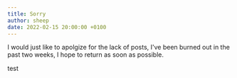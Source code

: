 ```yaml
---
title: Sorry
author: sheep
date: 2022-02-15 20:00:00 +0100
---
```


I would just like to apolgize for the lack of posts, I've been burned out in the past two weeks, I hope to return as soon as possible.

test
